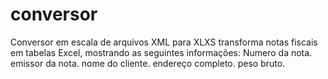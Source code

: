 # conversor
 Conversor em escala de arquivos XML para XLXS
 transforma notas fiscais em tabelas Excel, mostrando as seguintes informações:
 Numero da nota.
 emissor da nota.
 nome do cliente.
 endereço completo.
 peso bruto.
